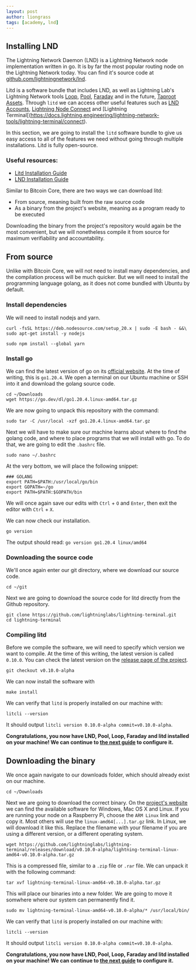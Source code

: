 ```yaml
---
layout: post
author: liongrass
tags: [academy, lnd]
---
```


## Installing LND

The Lightning Network Daemon (LND) is a Lightning Network node implementation written in go. It is by far the most popular routing node on the Lightning Network today. You can find it's source code at [github.com/lightningnetwork/lnd](https://github.com/lightningnetwork/lnd).

Litd is a software bundle that includes LND, as well as Lightning Lab's Lightning Network tools [Loop](https://docs.lightning.engineering/lightning-network-tools/loop), [Pool](https://docs.lightning.engineering/lightning-network-tools/pool), [Faraday](https://docs.lightning.engineering/lightning-network-tools/faraday) and in the future, [Taproot Assets](https://docs.lightning.engineering/lightning-network-tools/taproot-assets). Through `litd` we can access other useful features such as [LND Accounts](https://docs.lightning.engineering/lightning-network-tools/lightning-terminal/accounts), [Lightning Node Connect](https://docs.lightning.engineering/lightning-network-tools/lightning-terminal/lightning-node-connect) and [Lightning Terminal[(https://docs.lightning.engineering/lightning-network-tools/lightning-terminal/connect).

In this section, we are going to install the `litd` software bundle to give us easy access to all of the features we need without going through multiple installations. Litd is fully open-source.

### Useful resources:

- [Litd Installation Guide](https://docs.lightning.engineering/lightning-network-tools/lightning-terminal/run-litd)
- [LND Installation Guide](https://docs.lightning.engineering/lightning-network-tools/lnd/run-lnd)

Similar to Bitcoin Core, there are two ways we can download litd:

- From source, meaning built from the raw source code
- As a binary from the project's website, meaning as a program ready to be executed

Downloading the binary from the project's repository would again be the most convenient, but we will nonetheless compile it from source for maximum verifiability and accountability.

## From source

Unlike with Bitcoin Core, we will not need to install many dependencies, and the compilation process will be much quicker. But we will need to install the programming language golang, as it does not come bundled with Ubuntu by default.

### Install dependencies

We will need to install nodejs and yarn.

```shell
curl -fsSL https://deb.nodesource.com/setup_20.x | sudo -E bash - &&\
sudo apt-get install -y nodejs
```

```shell
sudo npm install --global yarn
```

### Install go

We can find the latest version of go on its [official website](https://go.dev/dl/). At the time of writing, this is `go1.20.4`. We open a terminal on our Ubuntu machine or SSH into it and download the golang source code.

```shell
cd ~/Downloads
wget https://go.dev/dl/go1.20.4.linux-amd64.tar.gz
```

We are now going to unpack this repository with the command:

```shell
sudo tar -C /usr/local -xzf go1.20.4.linux-amd64.tar.gz
```

Next we will have to make sure our machine learns about where to find the golang code, and where to place programs that we will install with go. To do that, we are going to edit the `.bashrc` file.

```shell
sudo nano ~/.bashrc
```

At the very bottom, we will place the following snippet:

```
### GOLANG
export PATH=$PATH:/usr/local/go/bin
export GOPATH=~/go
export PATH=$PATH:$GOPATH/bin
```

We will once again save our edits with `Ctrl` + `O` and `Enter`, then exit the editor with `Ctrl` + `X`.

We can now check our installation.

```shell
go version
```

The output should read: `go version go1.20.4 linux/amd64`

### Downloading the source code

We'll once again enter our git directory, where we download our source code.

```shell
cd ~/git
```

Next we are going to download the source code for litd directly from the Github repository.

```
git clone https://github.com/lightninglabs/lightning-terminal.git
cd lightning-terminal
```

### Compiling litd

Before we compile the software, we will need to specify which version we want to compile. At the time of this writing, the latest version is called `0.10.0`. You can check the latest version on the [release page of the project](https://github.com/lightninglabs/lightning-terminal/releases).

```shell
git checkout v0.10.0-alpha
```

We can now install the software with

```shell
make install
```

We can verify that `litd` is properly installed on our machine with:

```shell
litcli --version
```

It should output `litcli version 0.10.0-alpha commit=v0.10.0-alpha`.

**Congratulations, you now have LND, Pool, Loop, Faraday and litd installed on your machine! We can continue to [the next guide](/configure-lnd) to configure it.**

## Downloading the binary

We once again navigate to our downloads folder, which should already exist on our machine.

```shell
cd ~/Downloads
```

Next we are going to download the correct binary. On the [project's website](https://github.com/lightninglabs/lightning-terminal/releases) we can find the available software for Windows, Mac OS X and Linux. If you are running your node on a Raspberry Pi, choose the `ARM Linux` link and copy it. Most others will use the `linux-amd64[...].tar.gz` link. In Linux, we will download it like this. Replace the filename with your filename if you are using a different version, or a different operating system.

```shell
wget https://github.com/lightninglabs/lightning-terminal/releases/download/v0.10.0-alpha/lightning-terminal-linux-amd64-v0.10.0-alpha.tar.gz
```

This is a compressed file, similar to a `.zip` file or `.rar` file. We can unpack it with the following command:

```shell
tar xvf lightning-terminal-linux-amd64-v0.10.0-alpha.tar.gz
```

This will place our binaries into a new folder. We are going to move it somwhere where our system can permanently find it.

```shell
sudo mv lightning-terminal-linux-amd64-v0.10.0-alpha/* /usr/local/bin/
```

We can verify that `litd` is properly installed on our machine with:

```shell
litcli --version
```

It should output `litcli version 0.10.0-alpha commit=v0.10.0-alpha`.

**Congratulations, you now have LND, Pool, Loop, Faraday and litd installed on your machine! We can continue to [the next guide](/configure-lnd) to configure it.**
